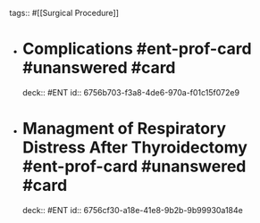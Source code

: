 tags:: #[[Surgical Procedure]]

- # Complications #ent-prof-card #unanswered #card
  deck:: #ENT
  id:: 6756b703-f3a8-4de6-970a-f01c15f072e9
- # Managment of Respiratory Distress After Thyroidectomy #ent-prof-card #unanswered #card
  deck:: #ENT
  id:: 6756cf30-a18e-41e8-9b2b-9b99930a184e
